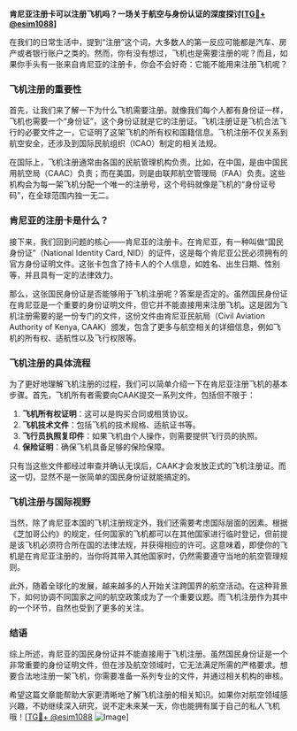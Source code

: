 **肯尼亚注册卡可以注册飞机吗？一场关于航空与身份认证的深度探讨[[TG💪+ @esim1088](https://t.me/s/esim1088)]**

在我们的日常生活中，提到“注册”这个词，大多数人的第一反应可能都是汽车、房产或者银行账户之类的。然而，你有没有想过，飞机也是需要注册的呢？而且，如果你手头有一张来自肯尼亚的注册卡，你会不会好奇：它能不能用来注册飞机呢？

### 飞机注册的重要性

首先，让我们来了解一下为什么飞机需要注册。就像我们每个人都有身份证一样，飞机也需要一个“身份证”，这个身份证就是它的注册证。飞机注册证是飞机合法飞行的必要文件之一，它证明了这架飞机的所有权和国籍信息。飞机注册不仅关系到航空安全，还涉及到国际民航组织（ICAO）制定的相关法规。

在国际上，飞机注册通常由各国的民航管理机构负责。比如，在中国，是由中国民用航空局（CAAC）负责；而在美国，则是由联邦航空管理局（FAA）负责。这些机构会为每一架飞机分配一个唯一的注册号，这个号码就像是飞机的“身份证号码”，在全球范围内独一无二。

### 肯尼亚的注册卡是什么？

接下来，我们回到问题的核心——肯尼亚的注册卡。在肯尼亚，有一种叫做“国民身份证”（National Identity Card, NID）的证件，这是每个肯尼亚公民必须拥有的官方身份证明文件。这张卡包含了持卡人的个人信息，如姓名、出生日期、性别等，并且具有一定的法律效力。

那么，这张国民身份证是否能够用于飞机注册呢？答案是否定的。虽然国民身份证在肯尼亚是一个重要的身份证明文件，但它并不能直接用来注册飞机。这是因为飞机注册需要的是一份专门的文件，这份文件由肯尼亚民航局（Civil Aviation Authority of Kenya, CAAK）颁发，包含了更多与航空相关的详细信息，例如飞机的所有权、适航性以及飞行权限等。

### 飞机注册的具体流程

为了更好地理解飞机注册的过程，我们可以简单介绍一下在肯尼亚注册飞机的基本步骤。首先，飞机所有者需要向CAAK提交一系列文件，包括但不限于：

1. **飞机所有权证明**：这可以是购买合同或租赁协议。
2. **飞机技术文件**：包括飞机的技术规格、适航证书等。
3. **飞行员执照复印件**：如果飞机由个人操作，则需要提供飞行员的执照。
4. **保险证明**：确保飞机具备足够的保险保障。

只有当这些文件都经过审查并确认无误后，CAAK才会发放正式的飞机注册证。而这一切，显然不是一张简单的国民身份证就能搞定的。

### 飞机注册与国际视野

当然，除了肯尼亚本国的飞机注册规定外，我们还需要考虑国际层面的因素。根据《芝加哥公约》的规定，任何国家的飞机都可以在其他国家进行临时登记，但前提是该飞机必须符合所在国的法律法规，并获得相应的许可。这意味着，即使你的飞机是在肯尼亚注册的，当你将其带入其他国家时，仍然需要遵守当地的航空管理规则。

此外，随着全球化的发展，越来越多的人开始关注跨国界的航空活动。在这种背景下，如何协调不同国家之间的航空政策成为了一个重要议题。而飞机注册作为其中的一个环节，自然也受到了更多的关注。

### 结语

综上所述，肯尼亚的国民身份证并不能直接用于飞机注册。虽然国民身份证是一个非常重要的身份证明文件，但在涉及航空领域时，它无法满足所需的严格要求。想要合法地注册一架飞机，你需要准备一系列专业的文件，并通过相关机构的审核。

希望这篇文章能帮助大家更清晰地了解飞机注册的相关知识。如果你对航空领域感兴趣，不妨继续深入研究，说不定未来某一天，你也能拥有属于自己的私人飞机哦！[[TG💪+ @esim1088](https://t.me/s/esim1088) ![Image](https://i.postimg.cc/4NQfJmqS/Snipaste-2025-05-13-00-14-12.png)]